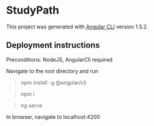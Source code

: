 # StudyPath

This project was generated with [Angular CLI](https://github.com/angular/angular-cli) version 1.5.2.

## Deployment instructions

Preconditions: NodeJS, AngularCli required

Navigate to the root directory and run
  
  > npm install -g @angular/cli
  
  > npm i
  
  > ng serve
  
In browser, navigate to localhost:4200

